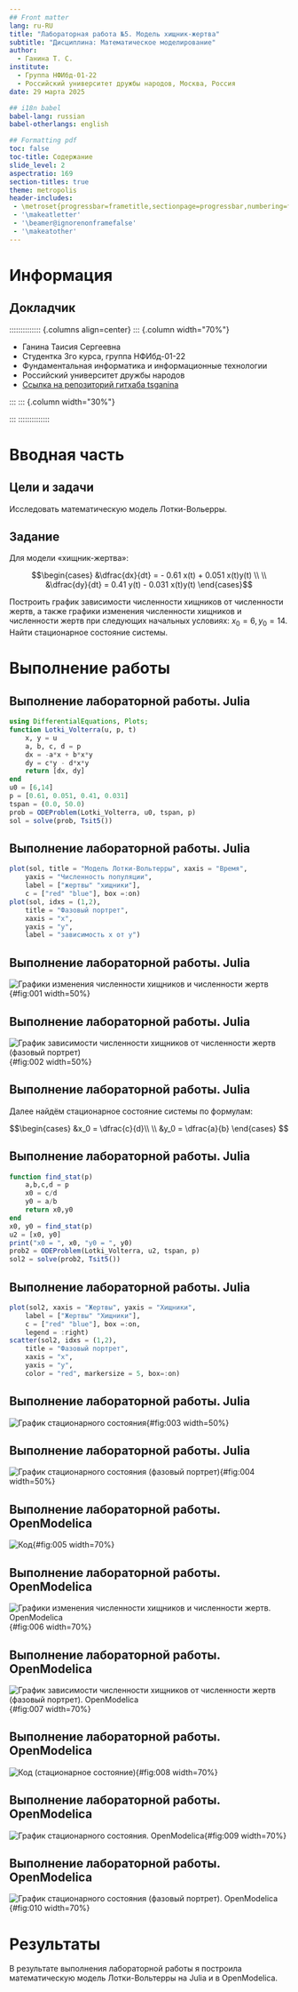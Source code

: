 ```yaml
---
## Front matter
lang: ru-RU
title: "Лабораторная работа №5. Модель хищник-жертва"
subtitle: "Дисциплина: Математическое моделирование"
author:
  - Ганина Т. С.
institute:
  - Группа НФИбд-01-22
  - Российский университет дружбы народов, Москва, Россия
date: 29 марта 2025

## i18n babel
babel-lang: russian
babel-otherlangs: english

## Formatting pdf
toc: false
toc-title: Содержание
slide_level: 2
aspectratio: 169
section-titles: true
theme: metropolis
header-includes:
 - \metroset{progressbar=frametitle,sectionpage=progressbar,numbering=fraction}
 - '\makeatletter'
 - '\beamer@ignorenonframefalse'
 - '\makeatother'
---
```


# Информация

## Докладчик

:::::::::::::: {.columns align=center}
::: {.column width="70%"}

  * Ганина Таисия Сергеевна
  * Студентка 3го курса, группа НФИбд-01-22
  * Фундаментальная информатика и информационные технологии
  * Российский университет дружбы народов
  * [Ссылка на репозиторий гитхаба tsganina](https://github.com/tsganina/study_2024-2025_mathmod)

:::
::: {.column width="30%"}

:::
::::::::::::::

# Вводная часть

## Цели и задачи

Исследовать математическую модель Лотки-Вольерры.

## Задание

Для модели «хищник-жертва»:

$$\begin{cases}
    &\dfrac{dx}{dt} = - 0.61 x(t) + 0.051 x(t)y(t) \\
    \\
    &\dfrac{dy}{dt} = 0.41 y(t) - 0.031 x(t)y(t)
\end{cases}$$

Построить график зависимости численности хищников от численности жертв,
а также графики изменения численности хищников и численности жертв при
следующих начальных условиях: $x_0 = 6, y_0 = 14$.
Найти стационарное состояние системы.

# Выполнение работы

## Выполнение лабораторной работы. Julia

```Julia
using DifferentialEquations, Plots;
function Lotki_Volterra(u, p, t)
    x, y = u
    a, b, c, d = p
    dx = -a*x + b*x*y
    dy = c*y - d*x*y
    return [dx, dy]
end
u0 = [6,14]
p = [0.61, 0.051, 0.41, 0.031]
tspan = (0.0, 50.0)
prob = ODEProblem(Lotki_Volterra, u0, tspan, p)
sol = solve(prob, Tsit5())
```

## Выполнение лабораторной работы. Julia

```Julia
plot(sol, title = "Модель Лотки-Вольтерры", xaxis = "Время", 
    yaxis = "Численность популяции", 
    label = ["жертвы" "хищники"], 
    c = ["red" "blue"], box =:on)
plot(sol, idxs = (1,2),
    title = "Фазовый портрет",
    xaxis = "x",
    yaxis = "y",
    label = "зависимость x от y")
```

## Выполнение лабораторной работы. Julia

![Графики изменения численности хищников и численности жертв](image/1.png){#fig:001 width=50%}

## Выполнение лабораторной работы. Julia

![График зависимости численности хищников от численности жертв (фазовый портрет)](image/2.png){#fig:002 width=50%}

## Выполнение лабораторной работы. Julia

Далее найдём стационарное состояние системы по формулам:

$$\begin{cases}
  &x_0 = \dfrac{c}{d}\\
  \\
  &y_0 = \dfrac{a}{b}
\end{cases}
$$

## Выполнение лабораторной работы. Julia

```Julia
function find_stat(p)
    a,b,c,d = p
    x0 = c/d
    y0 = a/b
    return x0,y0
end
x0, y0 = find_stat(p)
u2 = [x0, y0]
print("x0 = ", x0, "y0 = ", y0)
prob2 = ODEProblem(Lotki_Volterra, u2, tspan, p)
sol2 = solve(prob2, Tsit5())
```

## Выполнение лабораторной работы. Julia

```Julia
plot(sol2, xaxis = "Жертвы", yaxis = "Хищники",
    label = ["Жертвы" "Хищники"],
    c = ["red" "blue"], box =:on,
    legend = :right)
scatter(sol2, idxs = (1,2),
    title = "Фазовый портрет",
    xaxis = "x",
    yaxis = "y",
    color = "red", markersize = 5, box=:on)
```

## Выполнение лабораторной работы. Julia

![График стационарного состояния](image/3.png){#fig:003 width=50%}

## Выполнение лабораторной работы. Julia

![График стационарного состояния (фазовый портрет)](image/4.png){#fig:004 width=50%}

## Выполнение лабораторной работы. OpenModelica

![Код](image/7.png){#fig:005 width=70%}

## Выполнение лабораторной работы. OpenModelica

![Графики изменения численности хищников и численности жертв. OpenModelica](image/5.png){#fig:006 width=70%}

## Выполнение лабораторной работы. OpenModelica

![График зависимости численности хищников от численности жертв (фазовый портрет). OpenModelica](image/6.png){#fig:007 width=70%}

## Выполнение лабораторной работы. OpenModelica

![Код (стационарное состояние)](image/8.png){#fig:008 width=70%}

## Выполнение лабораторной работы. OpenModelica

![График стационарного состояния. OpenModelica](image/9.png){#fig:009 width=70%}

## Выполнение лабораторной работы. OpenModelica

![График стационарного состояния (фазовый портрет). OpenModelica](image/10.png){#fig:010 width=70%}

# Результаты

В результате выполнения лабораторной работы я построила математическую модель Лотки-Вольтерры на Julia и в OpenModelica.
